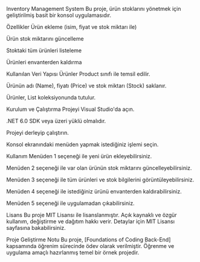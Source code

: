 Inventory Management System
Bu proje, ürün stoklarını yönetmek için geliştirilmiş basit bir konsol uygulamasıdır.

Özellikler
Ürün ekleme (isim, fiyat ve stok miktarı ile)

Ürün stok miktarını güncelleme

Stoktaki tüm ürünleri listeleme

Ürünleri envanterden kaldırma

Kullanılan Veri Yapısı
Ürünler Product sınıfı ile temsil edilir.

Ürünün adı (Name), fiyatı (Price) ve stok miktarı (Stock) saklanır.

Ürünler, List<Product> koleksiyonunda tutulur.

Kurulum ve Çalıştırma
Projeyi Visual Studio'da açın.

.NET 6.0 SDK veya üzeri yüklü olmalıdır.

Projeyi derleyip çalıştırın.

Konsol ekranındaki menüden yapmak istediğiniz işlemi seçin.

Kullanım
Menüden 1 seçeneği ile yeni ürün ekleyebilirsiniz.

Menüden 2 seçeneği ile var olan ürünün stok miktarını güncelleyebilirsiniz.

Menüden 3 seçeneği ile tüm ürünleri ve stok bilgilerini görüntüleyebilirsiniz.

Menüden 4 seçeneği ile istediğiniz ürünü envanterden kaldırabilirsiniz.

Menüden 5 seçeneği ile uygulamadan çıkabilirsiniz.

Lisans
Bu proje MIT Lisansı ile lisanslanmıştır.
Açık kaynaklı ve özgür kullanım, değiştirme ve dağıtım hakkı verir.
Detaylar için MIT Lisansı sayfasına bakabilirsiniz.

Proje Geliştirme Notu
Bu proje, [Foundations of Coding Back-End] kapsamında öğrenim sürecinde ödev olarak verilmiştir.
Öğrenme ve uygulama amaçlı hazırlanmış temel bir örnek projedir.
